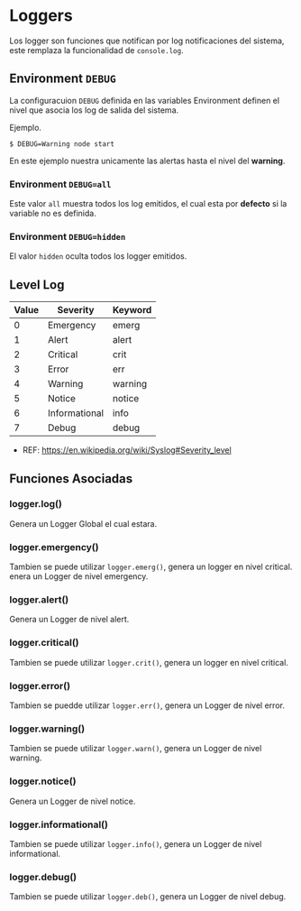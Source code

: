 Loggers
=======

Los logger son funciones que notifican por log notificaciones del sistema, este remplaza la funcionalidad de `console.log`.



## Environment `DEBUG`

La configuracuion `DEBUG` definida en las variables Environment definen el nivel que asocia los log de salida del sistema.

Ejemplo.

```shell
$ DEBUG=Warning node start
```

En este ejemplo nuestra unicamente las alertas hasta el nivel del **warning**.



### Environment `DEBUG=all`

Este valor `all` muestra todos los log emitidos, el cual esta por **defecto** si la variable no es definida.



### Environment `DEBUG=hidden`

El valor `hidden` oculta todos los logger emitidos.



## Level Log

| Value | Severity | Keyword  |
| ----- | -------- | -------- |
| 0 | Emergency | emerg |
| 1 | Alert | alert |
| 2 | Critical | crit |
| 3 | Error | err |
| 4 | Warning | warning |
| 5 | Notice | notice |
| 6 | Informational | info |
| 7 | Debug | debug |

* REF: <https://en.wikipedia.org/wiki/Syslog#Severity_level>

Funciones Asociadas
-------------------

### logger.log()

Genera un Logger Global el cual estara.

### logger.emergency()

Tambien se puede utilizar `logger.emerg()`, genera un logger en nivel critical.
enera un Logger de nivel emergency.

### logger.alert()

Genera un Logger de nivel alert.

### logger.critical()

Tambien se puede utilizar `logger.crit()`, genera un logger en nivel critical.

### logger.error()

Tambien se puedde utilizar `logger.err()`, genera un Logger de nivel error.

### logger.warning()

Tambien se puede utilizar `logger.warn()`, genera un Logger de nivel warning.

### logger.notice()

Genera un Logger de nivel notice.

### logger.informational()

Tambien se puede utilizar `logger.info()`, genera un Logger de nivel informational.

### logger.debug()

Tambien se puede utilizar `logger.deb()`, genera un Logger de nivel debug.
